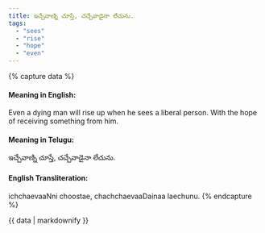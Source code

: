 ```yaml
---
title: ఇచ్చేవాణ్ని చూస్తే, చచ్చేవాడైనా లేచును.
tags:
  - "sees"
  - "rise"
  - "hope"
  - "even"
---
```


{% capture data %}
#### Meaning in English:
Even a dying man will rise up when he sees a liberal person.
With the hope of receiving something from him.

#### Meaning in Telugu:
ఇచ్చేవాణ్ని చూస్తే, చచ్చేవాడైనా లేచును.

#### English Transliteration:
ichchaevaaNni choostae, chachchaevaaDainaa laechunu.
{% endcapture %}

<div class="notice">{{ data | markdownify }}</div>


